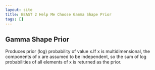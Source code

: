 ```yaml
---
layout: site
title: BEAST 2 Help Me Choose Gamma Shape Prior
tags: []
---
```


## Gamma Shape Prior

Produces prior (log) probability of value x.If x is multidimensional, the components of x are assumed to be independent, so the sum of log probabilities of all elements of x is returned as the prior.
